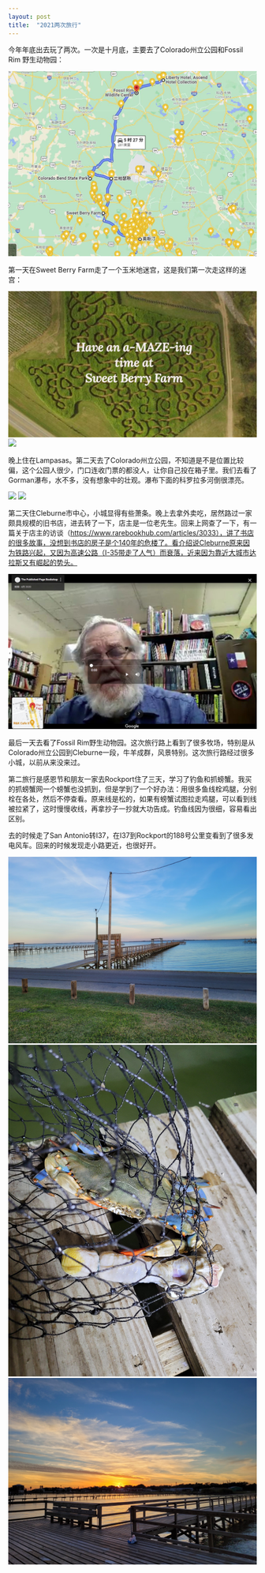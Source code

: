 ```yaml
---
layout: post
title:  "2021两次旅行"
---
```


今年年底出去玩了两次。一次是十月底，主要去了Colorado州立公园和Fossil Rim 野生动物园：   

![](/images/2021-12-24-2021两次旅行/1.jpg)

第一天在Sweet Berry Farm走了一个玉米地迷宫，这是我们第一次走这样的迷宫：  

![](/images/2021-12-24-2021两次旅行/2.jpg)
![](/images/2021-12-24-2021两次旅行/3.jpg)

晚上住在Lampasas。第二天去了Colorado州立公园，不知道是不是位置比较偏，这个公园人很少，门口连收门票的都没人，让你自己投在箱子里。我们去看了Gorman瀑布，水不多，没有想象中的壮观。瀑布下面的科罗拉多河倒很漂亮。  

![](/images/2021-12-24-2021两次旅行/4.JPG)
![](/images/2021-12-24-2021两次旅行/5.JPG)

第二天住Cleburne市中心，小城显得有些萧条。晚上去拿外卖吃，居然路过一家颇具规模的旧书店，进去转了一下，店主是一位老先生。回来上网查了一下，有一篇关于店主的访谈（https://www.rarebookhub.com/articles/3033），讲了书店的很多故事，没想到书店的房子是个140年的危楼了。看介绍说Cleburne原来因为铁路兴起，又因为高速公路（I-35带走了人气）而衰落，近来因为靠近大城市达拉斯又有崛起的势头。  

![](/images/2021-12-24-2021两次旅行/6.JPG)

最后一天去看了Fossil Rim野生动物园。这次旅行路上看到了很多牧场，特别是从Colorado州立公园到Cleburne一段，牛羊成群，风景特别。这次旅行路经过很多小城，以前从来没来过。  

第二旅行是感恩节和朋友一家去Rockport住了三天，学习了钓鱼和抓螃蟹。我买的抓螃蟹网一个螃蟹也没抓到，但是学到了一个好办法：用很多鱼线栓鸡腿，分别栓在各处，然后不停查看。原来线是松的，如果有螃蟹试图拉走鸡腿，可以看到线被拉紧了，这时慢慢收线，再拿抄子一抄就大功告成。钓鱼线因为很细，容易看出区别。  

去的时候走了San Antonio转I37，在I37到Rockport的188号公里变看到了很多发电风车。回来的时候发现走小路更近，也很好开。  

![](/images/2021-12-24-2021两次旅行/7.JPG)
![](/images/2021-12-24-2021两次旅行/8.JPG)
![](/images/2021-12-24-2021两次旅行/9.JPG)




